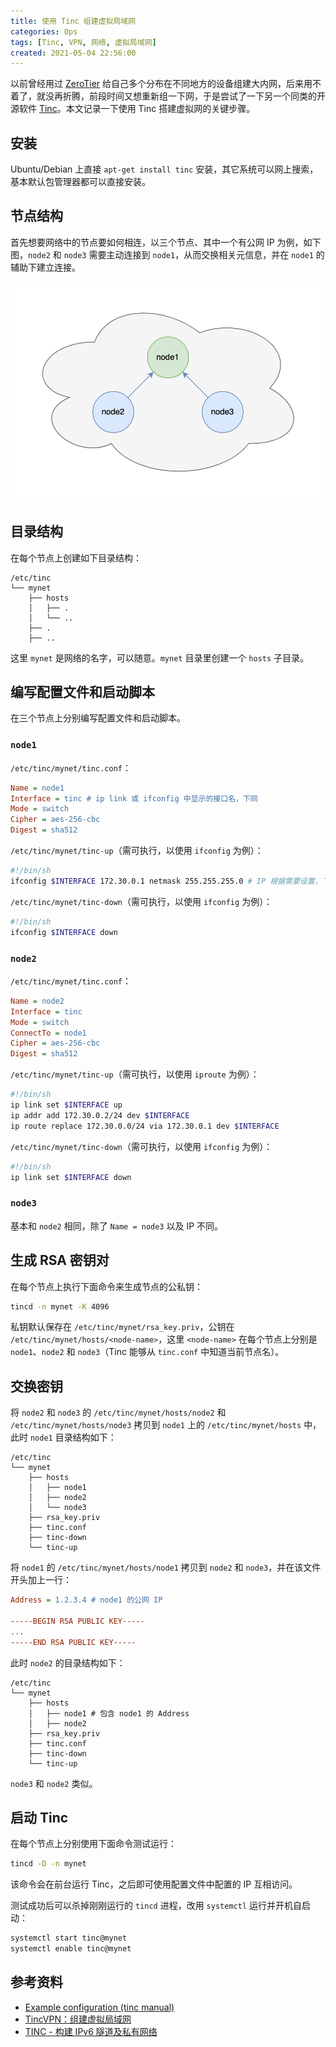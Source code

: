 ```yaml
---
title: 使用 Tinc 组建虚拟局域网
categories: Ops
tags: [Tinc, VPN, 网络, 虚拟局域网]
created: 2021-05-04 22:56:00
---
```


以前曾经用过 [ZeroTier](https://www.zerotier.com/) 给自己多个分布在不同地方的设备组建大内网，后来用不着了，就没再折腾，前段时间又想重新组一下网，于是尝试了一下另一个同类的开源软件 [Tinc](https://www.tinc-vpn.org/)。本文记录一下使用 Tinc 搭建虚拟网的关键步骤。

## 安装

Ubuntu/Debian 上直接 `apt-get install tinc` 安装，其它系统可以网上搜索，基本默认包管理器都可以直接安装。

## 节点结构

首先想要网络中的节点要如何相连，以三个节点、其中一个有公网 IP 为例，如下图，`node2` 和 `node3` 需要主动连接到 `node1`，从而交换相关元信息，并在 `node1` 的辅助下建立连接。

![](/static/images/2021-05-04/tinc-nodes.png)

## 目录结构

在每个节点上创建如下目录结构：

```
/etc/tinc
└── mynet
    ├── hosts
    │   ├── .
    │   └── ..
    ├── .
    ├── ..
```

这里 `mynet` 是网络的名字，可以随意。`mynet` 目录里创建一个 `hosts` 子目录。

## 编写配置文件和启动脚本

在三个节点上分别编写配置文件和启动脚本。

### `node1`

`/etc/tinc/mynet/tinc.conf`：

```ini
Name = node1
Interface = tinc # ip link 或 ifconfig 中显示的接口名，下同
Mode = switch
Cipher = aes-256-cbc
Digest = sha512
```

`/etc/tinc/mynet/tinc-up`（需可执行，以使用 `ifconfig` 为例）：

```sh
#!/bin/sh
ifconfig $INTERFACE 172.30.0.1 netmask 255.255.255.0 # IP 根据需要设置，下同
```

`/etc/tinc/mynet/tinc-down`（需可执行，以使用 `ifconfig` 为例）：

```sh
#!/bin/sh
ifconfig $INTERFACE down
```

### `node2`

`/etc/tinc/mynet/tinc.conf`：

```ini
Name = node2
Interface = tinc
Mode = switch
ConnectTo = node1
Cipher = aes-256-cbc
Digest = sha512
```

`/etc/tinc/mynet/tinc-up`（需可执行，以使用 `iproute` 为例）：

```sh
#!/bin/sh
ip link set $INTERFACE up
ip addr add 172.30.0.2/24 dev $INTERFACE
ip route replace 172.30.0.0/24 via 172.30.0.1 dev $INTERFACE
```

`/etc/tinc/mynet/tinc-down`（需可执行，以使用 `ifconfig` 为例）：

```sh
#!/bin/sh
ip link set $INTERFACE down
```

### `node3`

基本和 `node2` 相同，除了 `Name = node3` 以及 IP 不同。

## 生成 RSA 密钥对

在每个节点上执行下面命令来生成节点的公私钥：

```sh
tincd -n mynet -K 4096
```

私钥默认保存在 `/etc/tinc/mynet/rsa_key.priv`，公钥在 `/etc/tinc/mynet/hosts/<node-name>`，这里 `<node-name>` 在每个节点上分别是 `node1`、`node2` 和 `node3`（Tinc 能够从 `tinc.conf` 中知道当前节点名）。

## 交换密钥

将 `node2` 和 `node3` 的 `/etc/tinc/mynet/hosts/node2` 和 `/etc/tinc/mynet/hosts/node3` 拷贝到 `node1` 上的 `/etc/tinc/mynet/hosts` 中，此时 `node1` 目录结构如下：

```
/etc/tinc
└── mynet
    ├── hosts
    │   ├── node1
    │   ├── node2
    │   └── node3
    ├── rsa_key.priv
    ├── tinc.conf
    ├── tinc-down
    └── tinc-up
```

将 `node1` 的 `/etc/tinc/mynet/hosts/node1` 拷贝到 `node2` 和 `node3`，并在该文件开头加上一行：

```ini
Address = 1.2.3.4 # node1 的公网 IP

-----BEGIN RSA PUBLIC KEY-----
...
-----END RSA PUBLIC KEY-----
```

此时 `node2` 的目录结构如下：

```
/etc/tinc
└── mynet
    ├── hosts
    │   ├── node1 # 包含 node1 的 Address
    │   ├── node2
    ├── rsa_key.priv
    ├── tinc.conf
    ├── tinc-down
    └── tinc-up
```

`node3` 和 `node2` 类似。

## 启动 Tinc

在每个节点上分别使用下面命令测试运行：

```sh
tincd -D -n mynet
```

该命令会在前台运行 Tinc，之后即可使用配置文件中配置的 IP 互相访问。

测试成功后可以杀掉刚刚运行的 `tincd` 进程，改用 `systemctl` 运行并开机自启动：

```sh
systemctl start tinc@mynet
systemctl enable tinc@mynet
```

## 参考资料

- [Example configuration (tinc manual)](https://www.tinc-vpn.org/documentation/Example-configuration.html)
- [TincVPN：组建虚拟局域网](https://lala.im/6209.html)
- [TINC - 构建 IPv6 隧道及私有网络](https://imlonghao.com/46.html)
